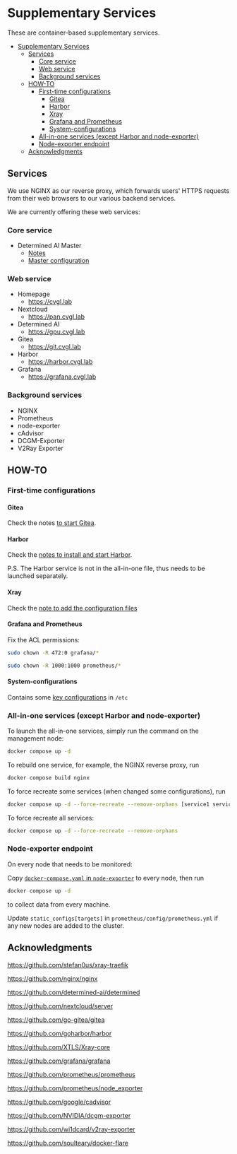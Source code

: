 # Supplementary Services

These are container-based supplementary services.

- [Supplementary Services](#supplementary-services)
  - [Services](#services)
    - [Core service](#core-service)
    - [Web service](#web-service)
    - [Background services](#background-services)
  - [HOW-TO](#how-to)
    - [First-time configurations](#first-time-configurations)
      - [Gitea](#gitea)
      - [Harbor](#harbor)
      - [Xray](#xray)
      - [Grafana and Prometheus](#grafana-and-prometheus)
      - [System-configurations](#system-configurations)
    - [All-in-one services (except Harbor and node-exporter)](#all-in-one-services-except-harbor-and-node-exporter)
    - [Node-exporter endpoint](#node-exporter-endpoint)
  - [Acknowledgments](#acknowledgments)

## Services

We use NGINX as our reverse proxy, which forwards users' HTTPS requests from their web browsers to our various backend services.

We are currently offering these web services:

### Core service

- Determined AI Master
  - [Notes](determined/README.md)
  - [Master configuration](determined/master.yaml)

### Web service

- Homepage
  - https://cvgl.lab
- Nextcloud
  - https://pan.cvgl.lab
- Determined AI
  - https://gpu.cvgl.lab
- Gitea
  - https://git.cvgl.lab
- Harbor
  - https://harbor.cvgl.lab
- Grafana
  - https://grafana.cvgl.lab

### Background services

- NGINX
- Prometheus
- node-exporter
- cAdvisor
- DCGM-Exporter
- V2Ray Exporter

## HOW-TO

### First-time configurations

#### Gitea

Check the notes [to start Gitea](gitea/README.md).

#### Harbor

Check the [notes to install and start Harbor](harbor/README.md).

P.S. The Harbor service is not in the all-in-one file, thus needs to be launched separately.

#### Xray

Check the [note to add the configuration files](xray/README.md)

#### Grafana and Prometheus

Fix the ACL permissions:

```bash
sudo chown -R 472:0 grafana/*

sudo chown -R 1000:1000 prometheus/*
```

#### System-configurations

Contains some [key configurations](system-configurations/etc) in `/etc`

### All-in-one services (except Harbor and node-exporter)

To launch the all-in-one services, simply run the command on the management node:

```bash
docker compose up -d
```

To rebuild one service, for example, the NGINX reverse proxy, run

```bash
docker compose build nginx
```

To force recreate some services (when changed some configurations), run

```bash
docker compose up -d --force-recreate --remove-orphans [service1 service2 ...]
```

To force recreate all services:

```bash
docker compose up -d --force-recreate --remove-orphans
```

### Node-exporter endpoint

On every node that needs to be monitored:

Copy [`docker-compose.yaml` in `node-exporter`](./node-exporter/docker-compose.yaml) to every node, then run

```bash
docker compose up -d
```

to collect data from every machine.

Update `static_configs[targets]` in `prometheus/config/prometheus.yml` if any new nodes are added to the cluster.

## Acknowledgments

https://github.com/stefan0us/xray-traefik

https://github.com/nginx/nginx

https://github.com/determined-ai/determined

https://github.com/nextcloud/server

https://github.com/go-gitea/gitea

https://github.com/goharbor/harbor

https://github.com/XTLS/Xray-core

https://github.com/grafana/grafana

https://github.com/prometheus/prometheus

https://github.com/prometheus/node_exporter

https://github.com/google/cadvisor

https://github.com/NVIDIA/dcgm-exporter

https://github.com/wi1dcard/v2ray-exporter

https://github.com/soulteary/docker-flare
